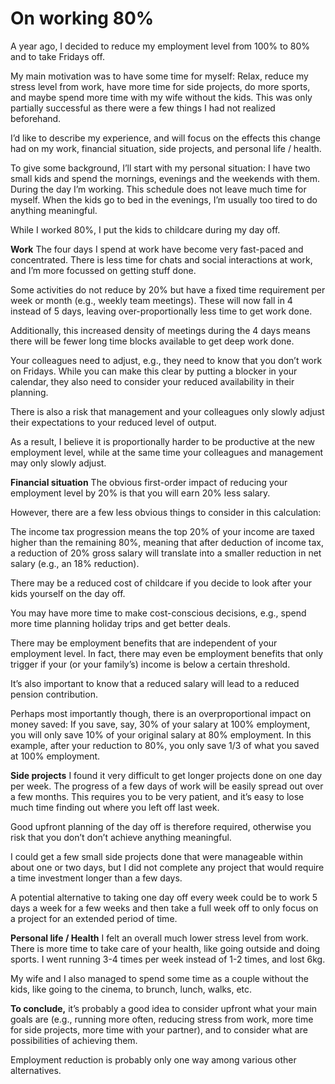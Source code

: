 # On working 80%

A year ago, I decided to reduce my employment level from 100% to 80% and to take Fridays off.

My main motivation was to have some time for myself: Relax, reduce my stress level from work, have more time for side projects, do more sports, and maybe spend more time with my wife without the kids. This was only partially successful as there were a few things I had not realized beforehand. 

I’d like to describe my experience, and will focus on the effects this change had on my work, financial situation, side projects, and personal life / health.

To give some background, I’ll start with my personal situation: I have two small kids and spend the mornings, evenings and the weekends with them. During the day I’m working. This schedule does not leave much time for myself. When the kids go to bed in the evenings, I’m usually too tired to do anything meaningful.

While I worked 80%, I put the kids to childcare during my day off.

**Work** The four days I spend at work have become very fast-paced and concentrated. There is less time for chats and social interactions at work, and I’m more focussed on getting stuff done.

Some activities do not reduce by 20% but have a fixed time requirement per week or month (e.g., weekly team meetings). These will now fall in 4 instead of 5 days, leaving over-proportionally less time to get work done.

Additionally, this increased density of meetings during the 4 days means there will be fewer long time blocks available to get deep work done.

Your colleagues need to adjust, e.g., they need to know that you don’t work on Fridays. While you can make this clear by putting a blocker in your calendar, they also need to consider your reduced availability in their planning.

There is also a risk that management and your colleagues only slowly adjust their expectations to your reduced level of output.

As a result, I believe it is proportionally harder to be productive at the new employment level, while at the same time your colleagues and management may only slowly adjust.

**Financial situation** The obvious first-order impact of reducing your employment level by 20% is that you will earn 20% less salary. 

However, there are a few less obvious things to consider in this calculation:

The income tax progression means the top 20% of your income are taxed higher than the remaining 80%, meaning that after deduction of income tax, a reduction of 20% gross salary will translate into a smaller reduction in net salary (e.g., an 18% reduction). 

There may be a reduced cost of childcare if you decide to look after your kids yourself on the day off.

You may have more time to make cost-conscious decisions, e.g., spend more time planning holiday trips and get better deals.

There may be employment benefits that are independent of your employment level. In fact, there may even be employment benefits that only trigger if your (or your family’s) income is below a certain threshold.

It’s also important to know that a reduced salary will lead to a reduced pension contribution.

Perhaps most importantly though, there is an overproportional impact on money saved: If you save, say, 30% of your salary at 100% employment, you will only save 10% of your original salary at 80% employment. In this example, after your reduction to 80%, you only save 1/3 of what you saved at 100% employment.

**Side projects** I found it very difficult to get longer projects done on one day per week. The progress of a few days of work will be easily spread out over a few months. This requires you to be very patient, and it’s easy to lose much time finding out where you left off last week. 

Good upfront planning of the day off is therefore required, otherwise you risk that you don’t don’t achieve anything meaningful.

I could get a few small side projects done that were manageable within about one or two days, but I did not complete any project that would require a time investment longer than a few days.

A potential alternative to taking one day off every week could be to work 5 days a week for a few weeks and then take a full week off to only focus on a project for an extended period of time.

**Personal life / Health** I felt an overall much lower stress level from work. There is more time to take care of your health, like going outside and doing sports. I went running 3-4 times per week instead of 1-2 times, and lost 6kg. 

My wife and I also managed to spend some time as a couple without the kids, like going to the cinema, to brunch, lunch, walks, etc.

**To conclude,** it’s probably a good idea to consider upfront what your main goals are (e.g., running more often, reducing stress from work, more time for side projects, more time with your partner), and to consider what are possibilities of achieving them. 

Employment reduction is probably only one way among various other alternatives.
